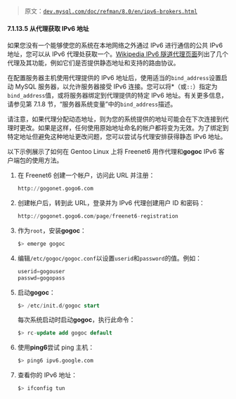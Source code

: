 > 原文：[`dev.mysql.com/doc/refman/8.0/en/ipv6-brokers.html`](https://dev.mysql.com/doc/refman/8.0/en/ipv6-brokers.html)

#### 7.1.13.5 从代理获取 IPv6 地址

如果您没有一个能够使您的系统在本地网络之外通过 IPv6 进行通信的公共 IPv6 地址，您可以从 IPv6 代理处获取一个。[Wikipedia IPv6 隧道代理页面](http://en.wikipedia.org/wiki/List_of_IPv6_tunnel_brokers)列出了几个代理及其功能，例如它们是否提供静态地址和支持的路由协议。

在配置服务器主机使用代理提供的 IPv6 地址后，使用适当的`bind_address`设置启动 MySQL 服务器，以允许服务器接受 IPv6 连接。您可以将*（或`::`）指定为`bind_address`值，或将服务器绑定到代理提供的特定 IPv6 地址。有关更多信息，请参见第 7.1.8 节，“服务器系统变量”中的`bind_address`描述。

请注意，如果代理分配动态地址，则为您的系统提供的地址可能会在下次连接到代理时更改。如果是这样，任何使用原始地址命名的帐户都将变为无效。为了绑定到特定地址但避免这种地址更改问题，您可以尝试与代理安排获得静态 IPv6 地址。

以下示例展示了如何在 Gentoo Linux 上将 Freenet6 用作代理和**gogoc** IPv6 客户端包的使用方法。

1.  在 Freenet6 创建一个帐户，访问此 URL 并注册：

    ```sql
    http://gogonet.gogo6.com
    ```

1.  创建帐户后，转到此 URL，登录并为 IPv6 代理创建用户 ID 和密码：

    ```sql
    http://gogonet.gogo6.com/page/freenet6-registration
    ```

1.  作为`root`，安装**gogoc**：

    ```sql
    $> emerge gogoc
    ```

1.  编辑`/etc/gogoc/gogoc.conf`以设置`userid`和`password`的值。例如：

    ```sql
    userid=gogouser
    passwd=gogopass
    ```

1.  启动**gogoc**：

    ```sql
    $> /etc/init.d/gogoc start
    ```

    每次系统启动时启动**gogoc**，执行此命令：

    ```sql
    $> rc-update add gogoc default
    ```

1.  使用**ping6**尝试 ping 主机：

    ```sql
    $> ping6 ipv6.google.com
    ```

1.  查看你的 IPv6 地址：

    ```sql
    $> ifconfig tun
    ```
